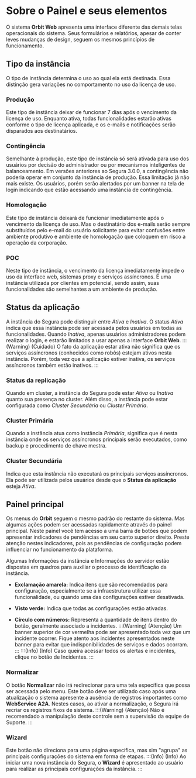 # Sobre o Painel e seus elementos

O sistema **Orbit Web** apresenta uma interface diferente das demais telas operacionais do sistema. Seus formulários e relatórios, apesar de conter leves mudanças de design, seguem os mesmos princípios de funcionamento.

## Tipo da instância
O tipo de instância determina o uso ao qual ela está destinada. Essa distinção gera variações no comportamento no uso da licença de uso.

### Produção
Este tipo de instância deixar de funcionar 7 dias após o vencimento da licença de uso. Enquanto ativa, todas funcionalidades estarão ativas conforme o tipo de licença aplicada, e os e-mails e notificações serão disparados aos destinatários.

### Contingência
Semelhante à produção, este tipo de instância só será ativada para uso dos usuários por decisão do administrador ou por mecanismos inteligentes de balanceamento. Em versões anteriores ao Segura 3.0.0, a contingência não poderia operar em conjunto da instância de produção. Essa limitação já não mais existe. Os usuários, porém serão alertados por um banner na tela de login indicando que estão acessando uma instância de contingência.

### Homologação
Este tipo de instância deixará de funcionar imediatamente após o vencimento da licença de uso. Mas o destinatário dos e-mails serão sempre substituídos pelo e-mail do usuário solicitante para evitar confusões entre ambiente produtivo e ambiente de homologação que coloquem em risco a operação da corporação.

### POC
Neste tipo de instância, o vencimento da licença imediatamente impede o uso da interface web, sistemas proxy e serviços assíncronos. É uma instância utilizada por clientes em potencial, sendo assim, suas funcionalidades são semelhantes a um ambiente de produção.

## Status da aplicação
A instância do Segura pode distinguir entre *Ativa* e *Inativa*. O status *Ativa* indica que essa instância pode ser acessada pelos usuários em todas as funcionalidades. Quando *Inativa*, apenas usuários administradores podem realizar o login, e estarão limitados a usar apenas a interface **Orbit Web**.
:::(Warning) (Cuidado)
O fato da aplicação estar ativa não significa que os serviços assíncronos (conhecidos como robôs) estejam ativos nesta instância. Porém, toda vez que a aplicação estiver inativa, os serviços assíncronos também estão inativos.
:::
### Status da replicação
Quando em cluster, a instância do Segura pode estar *Ativa* ou *Inativa* quanto sua presença no cluster. Além disso, a instância pode estar configurada como *Cluster Secundária* ou *Cluster Primária*.

### Cluster Primária
Quando a instância atua como instância *Primária*, significa que é nesta instância onde os serviços assíncronos principais serão executados, como backup e procedimento de chave mestra.

### Cluster Secundária
Indica que esta instância não executará os principais serviços assíncronos. Ela pode ser utilizada pelos usuários desde que o **Status da aplicação** esteja *Ativa*.

## Painel principal
Os menus do **Orbit** seguem o mesmo padrão do restante do sistema. Mas algumas ações podem ser acessadas rapidamente através do painel principal.
Neste painel você tem acesso a uma barra de botões que podem apresentar indicadores de pendências em seu canto superior direito. Preste atenção nestes indicadores, pois as pendências de configuração podem influenciar no funcionamento da plataforma.

Algumas Informações da instância e Informações do servidor estão dispostas em quadros para auxiliar o processo de identificação da instância.

* **Exclamação amarela:** Indica itens que são recomendados para configuração, especialmente se a infraestrutura utilizar essa funcionalidade, ou quando uma das configurações estiver desativada.

* **Visto verde:** Indica que todas as configurações estão ativadas.

* **Círculo com números:** Representa a quantidade de itens dentro do botão, geralmente associado a incidentes.
:::(Warning) (Atenção)
Um banner superior de cor vermelha pode ser apresentado toda vez que um incidente ocorrer. Fique atento aos incidentes apresentados neste banner para evitar que indisponibilidades de serviços e dados ocorram. 
:::
:::(Info) (Info)
Caso queira acessar todos os alertas e incidentes, clique no botão de Incidentes.
:::
### Normalizar
O botão **Normalizar** não irá redirecionar para uma tela específica que possa ser acessada pelo menu. Este botão deve ser utilizado caso após uma atualização o sistema apresente a ausência de registros importantes como **WebService A2A**. Nestes casos, ao ativar a normalização, o Segura irá recriar os registros fixos de sistema.
:::(Warning) (Atenção)
Não é recomendado a manipulação deste controle sem a supervisão da equipe de Suporte.
:::

### Wizard
Este botão não direciona para uma página específica, mas sim "agrupa" as principais configurações do sistema em forma de etapas.
:::(Info) (Info)
Ao iniciar uma nova instância do Segura, o **Wizard** é apresentado ao usuário para realizar as principais configurações da instância.
:::


